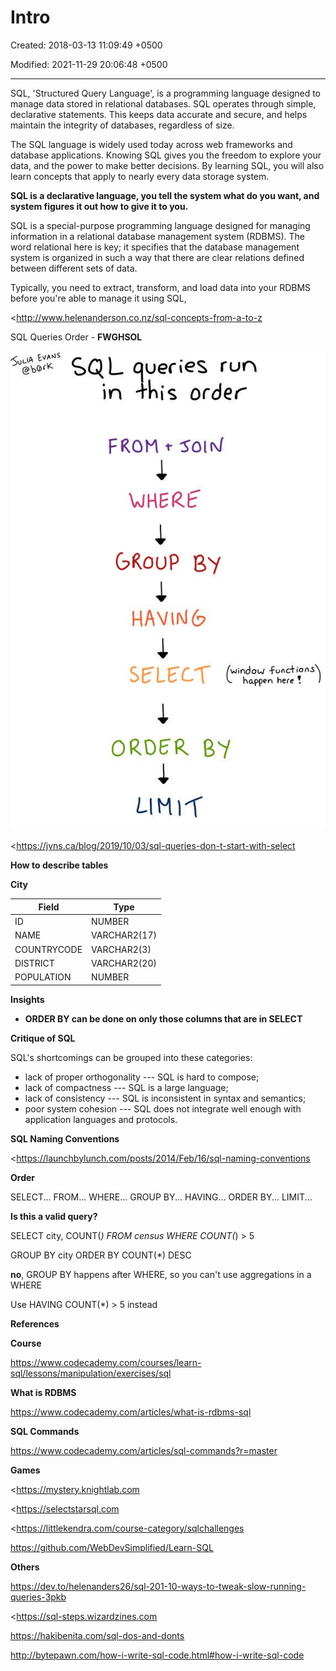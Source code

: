 # Intro

Created: 2018-03-13 11:09:49 +0500

Modified: 2021-11-29 20:06:48 +0500

---

SQL, 'Structured Query Language', is a programming language designed to manage data stored in relational databases. SQL operates through simple, declarative statements. This keeps data accurate and secure, and helps maintain the integrity of databases, regardless of size.



The SQL language is widely used today across web frameworks and database applications. Knowing SQL gives you the freedom to explore your data, and the power to make better decisions. By learning SQL, you will also learn concepts that apply to nearly every data storage system.



**SQL is a declarative language, you tell the system what do you want, and system figures it out how to give it to you.**



SQL is a special-purpose programming language designed for managing information in a relational database management system (RDBMS). The word relational here is key; it specifies that the database management system is organized in such a way that there are clear relations defined between different sets of data.



Typically, you need to extract, transform, and load data into your RDBMS before you're able to manage it using SQL,



<http://www.helenanderson.co.nz/sql-concepts-from-a-to-z



SQL Queries Order - **FWGHSOL**



![LIA EVANS SQL queries run in *his order FROM WHERE GRouP BY HAVING SELECT window funcåions happen here ORDER BY LIMIT ](media/Intro-image1.jpg)



<https://jvns.ca/blog/2019/10/03/sql-queries-don-t-start-with-select



**How to describe tables**

**City**

| **Field**   | **Type**     |
|-------------|--------------|
| ID          | NUMBER       |
| NAME        | VARCHAR2(17) |
| COUNTRYCODE | VARCHAR2(3)  |
| DISTRICT    | VARCHAR2(20) |
| POPULATION  | NUMBER       |



**Insights**
-   **ORDER BY can be done on only those columns that are in SELECT**



**Critique of SQL**

SQL's shortcomings can be grouped into these categories:
-   lack of proper orthogonality --- SQL is hard to compose;
-   lack of compactness --- SQL is a large language;
-   lack of consistency --- SQL is inconsistent in syntax and semantics;
-   poor system cohesion --- SQL does not integrate well enough with application languages and protocols.



**SQL Naming Conventions**

<https://launchbylunch.com/posts/2014/Feb/16/sql-naming-conventions



**Order**

SELECT... FROM... WHERE... GROUP BY... HAVING... ORDER BY... LIMIT...



**Is this a valid query?**

SELECT city, COUNT(*) FROM census WHERE COUNT(*) > 5

GROUP BY city ORDER BY COUNT(*) DESC

**no**, GROUP BY happens after WHERE, so you can't use aggregations in a WHERE

Use HAVING COUNT(*) > 5 instead



**References**

**Course**

<https://www.codecademy.com/courses/learn-sql/lessons/manipulation/exercises/sql>



**What is RDBMS**

<https://www.codecademy.com/articles/what-is-rdbms-sql>



**SQL Commands**

<https://www.codecademy.com/articles/sql-commands?r=master>



**Games**

<https://mystery.knightlab.com

<https://selectstarsql.com

<https://littlekendra.com/course-category/sqlchallenges

<https://github.com/WebDevSimplified/Learn-SQL>



**Others**

<https://dev.to/helenanders26/sql-201-10-ways-to-tweak-slow-running-queries-3pkb>

<https://sql-steps.wizardzines.com

<https://hakibenita.com/sql-dos-and-donts>

<http://bytepawn.com/how-i-write-sql-code.html#how-i-write-sql-code>

